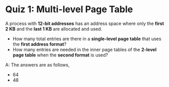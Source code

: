 # Quiz 1: Multi-level Page Table

A process with **12-bit addresses** has an address space where only the **first 2 KB** and the **last 1 KB** are allocated and used.

- How many total entries are there in a **single-level page table** that uses the **first address format**?
- How many entries are needed in the inner page tables of the **2-level page table** when the **second format** is used?

A: The answers are as follows,

- 64
- 48

